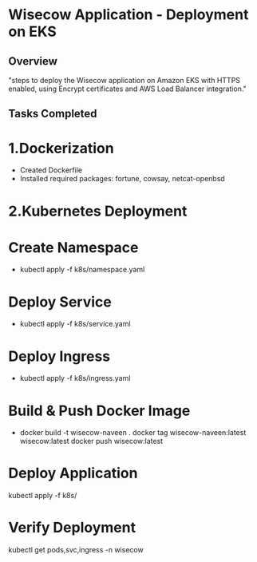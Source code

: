 # Wisecow Application -  Deployment on EKS 

## Overview
"steps to deploy the Wisecow application on Amazon EKS with HTTPS enabled, using Encrypt certificates and AWS Load Balancer integration."

## Tasks Completed

# 1.Dockerization 
- Created Dockerfile
- Installed required packages: fortune, cowsay, netcat-openbsd

# 2.Kubernetes Deployment 
# Create Namespace
- kubectl apply -f k8s/namespace.yaml
# Deploy Service
- kubectl apply -f k8s/service.yaml
# Deploy Ingress
- kubectl apply -f k8s/ingress.yaml
# Build & Push Docker Image
- docker build -t wisecow-naveen .
docker tag wisecow-naveen:latest wisecow:latest
docker push wisecow:latest
# Deploy Application
kubectl apply -f k8s/
# Verify Deployment
kubectl get pods,svc,ingress -n wisecow
